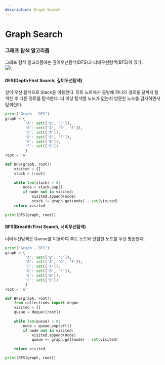 ```yaml
---
description: Graph Search
---
```


# Graph Search

### 그래프 탐색 알고리즘

그래프 탐색 알고리즘에는 깊이우선탐색(DFS)과 너비우선탐색(BFS)이 있다.\
[![](https://lh3.googleusercontent.com/-9f9GjKCUr7k/YRW4yw0H0TI/AAAAAAAAZrw/Nj492B0JTw0UhCc\_XvtkWAocMac3DE7xwCLcBGAsYHQ/w400-h221/image.png)](https://lh3.googleusercontent.com/-9f9GjKCUr7k/YRW4yw0H0TI/AAAAAAAAZrw/Nj492B0JTw0UhCc\_XvtkWAocMac3DE7xwCLcBGAsYHQ/image.png)\


#### DFS(Depth First Search, 깊이우선탐색)

깊이 우선 탐색으로 Stack을 이용한다. 루트 노트에서 출발해 하나의 경로를 끝까지 탐색한 후 다른 경로를 탐색한다. 더 이상 탐색할 노드가 없는지 방문한 노드를 검사하면서 탐색한다.

```python
print("Graph - DFS")
graph = { 
         'A': set(['B', 'C']),
         'B': set(['A', 'D', 'E']),
         'C': set(['A']),
         'D': set(['B', 'F']),
         'E': set(['B']),
         'F': set(['D'])
         }
root = 'A'

def DFS(graph, root):
    visited = []
    stack = [root]
    
    while len(stack) > 0:
        node = stack.pop()
        if node not in visited:
            visited.append(node)
            stack += graph.get(node) - set(visited)
    return visited
    
print(DFS(graph, root))

```

#### BFS(Breadth First Search, 너비우선탐색)

너비우선탐색은 Queue를 이용하여 루트 노드와 인접한 노드를 우선 방문한다.

```python
print("Graph - BFS")
graph = { 
         'A': set(['B', 'C']),
         'B': set(['A', 'D', 'E']),
         'C': set(['A']),
         'D': set(['B', 'F']),
         'E': set(['B']),
         'F': set(['D'])
         }
root = 'A'

def BFS(graph, root):
    from collections import deque
    visited = []
    queue = deque([root])
    
    while len(queue) > 0:
        node = queue.popleft()
        if node not in visited:
            visited.append(node)
            queue += graph.get(node) - set(visited)
    
    return visited

print(BFS(graph, root))
```
